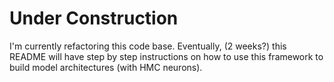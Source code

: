 # Under Construction

I'm currently refactoring this code base. Eventually, (2 weeks?) this README will have step by step instructions on how to use this framework to build model architectures (with HMC neurons).


